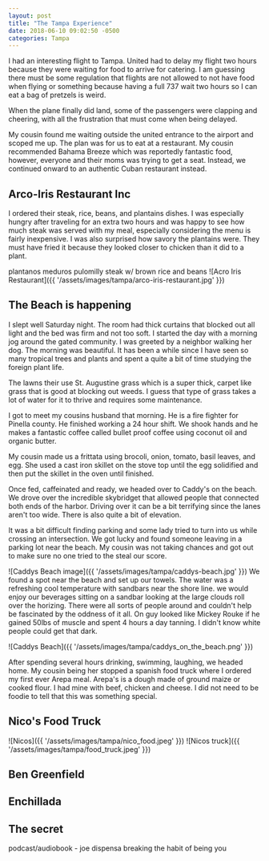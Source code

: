 ```yaml
---
layout: post
title: "The Tampa Experience"
date: 2018-06-10 09:02:50 -0500
categories: Tampa
---
```

I had an interesting flight to Tampa. United had to delay my flight two hours because they were waiting for food to arrive for catering. I am guessing there must be some regulation that flights are not allowed to not have food when flying or something because having a full 737 wait two hours so I can eat a bag of pretzels is weird. 

When the plane finally did land, some of the passengers were clapping and cheering, with all the frustration that must come when being delayed.

My cousin found me waiting outside the united entrance to the airport and scoped me up. The plan was for us to eat at a restaurant. My cousin recommended Bahama Breeze which was reportedly fantastic food, however, everyone and their moms was trying to get a seat. Instead, we continued onward to an authentic Cuban restaurant instead.
 
## Arco-Iris Restaurant Inc
I ordered their steak, rice, beans, and plantains dishes. I was especially hungry after traveling for an extra two hours and was happy to see how much steak was served with my meal, especially considering the menu is fairly inexpensive. I was also surprised how savory the plantains were. They must have fried it because they looked closer to chicken than it did to a plant.
 
plantanos meduros
pulomilly steak w/ brown rice and beans
![Acro Iris Restaurant]({{ '/assets/images/tampa/arco-iris-restaurant.jpg' }})

## The Beach is happening
I slept well Saturday night. The room had thick curtains that blocked out all light and the bed was firm and not too soft. I started the day with a morning jog around the gated community. I was greeted by a neighbor walking her dog. The morning was beautiful. It has been a while since I have seen so many tropical trees and plants and spent a quite a bit of time studying the foreign plant life. 

The lawns their use St. Augustine grass which is a super thick, carpet like grass that is good at blocking out weeds. I guess that type of grass takes a lot of water for it to thrive and requires some maintenance.

I got to meet my cousins husband that morning. He is a fire fighter for Pinella county. He finished working a 24 hour shift. We shook hands and he makes a fantastic coffee called bullet proof coffee using coconut oil and organic butter. 

My cousin made us a frittata using brocoli, onion, tomato, basil leaves, and egg. She used a cast iron skillet on the stove top until the egg solidified and then put the skillet in the oven until finished.

Once fed, caffeinated and ready, we headed over to Caddy's on the beach. We drove over the incredible skybridget that allowed people that connected both ends of the harbor. Driving over it can be a bit terrifying since the lanes aren't too wide. There is also quite a bit of elevation. 

It was a bit difficult finding parking and some lady tried to turn into us while crossing an intersection. We got lucky and found someone leaving in a parking lot near the beach. My cousin was not taking chances and got out to make sure no one tried to the steal our score. 

 

![Caddys Beach image]({{ '/assets/images/tampa/caddys-beach.jpg' }})
We found a spot near the beach and set up our towels. The water was a refreshing cool temperature with sandbars near the shore line. we would enjoy our beverages sitting on a sandbar looking at the large clouds roll over the horizing. There were all sorts of people around and couldn't help be fascinated by the oddness of it all. On guy looked like Mickey Rouke if he gained 50lbs of muscle and spent 4 hours a day tanning. I didn't know white people could get that dark. 

![Caddys Beach]({{ '/assets/images/tampa/caddys_on_the_beach.png' }})

After spending several hours drinking, swimming, laughing, we headed home. My cousin being her stopped a spanish food truck where I ordered my first ever Arepa meal. Arepa's is a dough made of ground maize or cooked flour. I had mine with beef, chicken and cheese. I did not need to be foodie to tell that this was something special. 


## Nico's Food Truck
![Nicos]({{ '/assets/images/tampa/nico_food.jpeg' }})
![Nicos truck]({{ '/assets/images/tampa/food_truck.jpeg' }})
## Ben Greenfield


## Enchillada 


## The secret
podcast/audiobook - joe dispensa breaking the habit of being you
